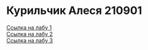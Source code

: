 <h1>Курильчик Алеся 210901</h1>


<a href="https://alesyakurilchik.github.io/piis/lab1/index.html">Ссылка на лабу 1</a>
<br><a href="https://alesyakurilchik.github.io/piis/lab2/index.html">Ссылка на лабу 2</a>
<br><a href="https://alesyakurilchik.github.io/piis/lab3/index.html">Ссылка на лабу 3</a>
